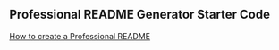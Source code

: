 ## Professional README Generator Starter Code

[How to create a Professional README](https://coding-boot-camp.github.io/full-stack/github/professional-readme-guide)

